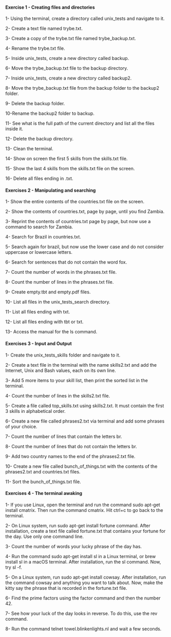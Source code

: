 #### Exercise 1 - Creating files and directories

1- Using the terminal, create a directory called unix_tests and navigate to it.

2- Create a text file named trybe.txt.

3- Create a copy of the trybe.txt file named trybe_backup.txt.

4- Rename the trybe.txt file.

5- Inside unix_tests, create a new directory called backup.

6- Move the trybe_backup.txt file to the backup directory.

7- Inside unix_tests, create a new directory called backup2.

8- Move the trybe_backup.txt file from the backup folder to the backup2 folder.

9- Delete the backup folder.

10-Rename the backup2 folder to backup.

11- See what is the full path of the current directory and list all the files inside it.

12- Delete the backup directory.

13- Clean the terminal.

14- Show on screen the first 5 skills from the skills.txt file.

15- Show the last 4 skills from the skills.txt file on the screen.

16- Delete all files ending in .txt.

#### Exercises 2 - Manipulating and searching

1- Show the entire contents of the countries.txt file on the screen.

2- Show the contents of countries.txt, page by page, until you find Zambia.

3- Reprint the contents of countries.txt page by page, but now use a command to search for Zambia.

4- Search for Brazil in countries.txt.

5- Search again for brazil, but now use the lower case and do not consider uppercase or lowercase letters.

6- Search for sentences that do not contain the word fox.

7- Count the number of words in the phrases.txt file.

8- Count the number of lines in the phrases.txt file.

9- Create empty.tbt and empty.pdf files.

10- List all files in the unix_tests_search directory.

11- List all files ending with txt.

12- List all files ending with tbt or txt.

13- Access the manual for the ls command.

#### Exercises 3 - Input and Output

1- Create the unix_tests_skills folder and navigate to it.

2- Create a text file in the terminal with the name skills2.txt and add the Internet, Unix and Bash values, each on its own line.

3- Add 5 more items to your skill list, then print the sorted list in the terminal.

4- Count the number of lines in the skills2.txt file.

5- Create a file called top_skills.txt using skills2.txt. It must contain the first 3 skills in alphabetical order.

6- Create a new file called phrases2.txt via terminal and add some phrases of your choice.

7- Count the number of lines that contain the letters br.

8- Count the number of lines that do not contain the letters br.

9- Add two country names to the end of the phrases2.txt file.

10- Create a new file called bunch_of_things.txt with the contents of the phrases2.txt and countries.txt files.

11- Sort the bunch_of_things.txt file.

#### Exercises 4 - The terminal awaking

1- If you use Linux, open the terminal and run the command sudo apt-get install cmatrix. Then run the command cmatrix. Hit ctrl+c to go back to the terminal.

2- On Linux system, run sudo apt-get install fortune command. After installation, create a text file called fortune.txt that contains your fortune for the day. Use only one command line.

3- Count the number of words your lucky phrase of the day has.

4- Run the command sudo apt-get install sl in a Linux terminal, or brew install sl in a macOS terminal. After installation, run the sl command. Now, try sl -f.

5- On a Linux system, run sudo apt-get install cowsay. After installation, run the command cowsay and anything you want to talk about. Now, make the kitty say the phrase that is recorded in the fortune.txt file.

6- Find the prime factors using the factor command and then the number 42.

7- See how your luck of the day looks in reverse. To do this, use the rev command.

8- Run the command telnet towel.blinkenlights.nl and wait a few seconds.
